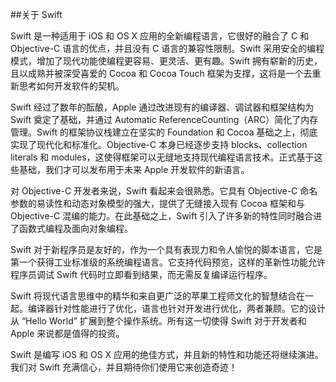 ##关于 Swift

Swift 是一种适用于 iOS 和 OS X 应用的全新编程语言，它很好的融合了 C 和Objective-C 语言的优点，并且没有 C 语言的兼容性限制。Swift 采用安全的编程模式，增加了现代功能使编程更容易、更灵活、更有趣。Swift 拥有崭新的历史，且以成熟并被深受喜爱的 Cocoa 和 Cocoa Touch 框架为支撑，这将是一个去重新思考如何开发软件的契机。  
Swift 经过了数年的酝酿，Apple 通过改进现有的编译器、调试器和框架结构为 Swift 奠定了基础，并通过 Automatic ReferenceCounting（ARC）简化了内存管理。Swift 的框架协议栈建立在坚实的 Foundation 和 Cocoa 基础之上，彻底实现了现代化和标准化。Objective-C 本身已经逐步支持 blocks、collection literals 和 modules，这使得框架可以无缝地支持现代编程语言技术。正式基于这些基础，我们才可以发布用于未来 Apple 开发软件的新语言。  
对 Objective-C 开发者来说，Swift 看起来会很熟悉。它具有 Objective-C 命名参数的易读性和动态对象模型的强大，提供了无缝接入现有 Cocoa 框架和与 Objective-C 混编的能力。在此基础之上，Swift 引入了许多新的特性同时融合进了函数式编程及面向对象编程。  
Swift 对于新程序员是友好的，作为一个具有表现力和令人愉悦的脚本语言，它是第一个获得工业标准级的系统编程语言。它支持代码预览，这样的革新性功能允许程序员调试 Swift 代码时立即看到结果，而无需反复编译运行程序。
Swift 将现代语言思维中的精华和来自更广泛的苹果工程师文化的智慧结合在一起。编译器针对性能进行了优化，语言也针对开发进行优化，两者兼顾。它的设计从 “Hello World” 扩展到整个操作系统。所有这一切使得 Swift 对于开发者和 Apple 来说都是值得的投资。  
Swift 是编写 iOS 和 OS X 应用的绝佳方式，并且新的特性和功能还将继续演进。我们对 Swift 充满信心，并且期待你们使用它来创造奇迹！
